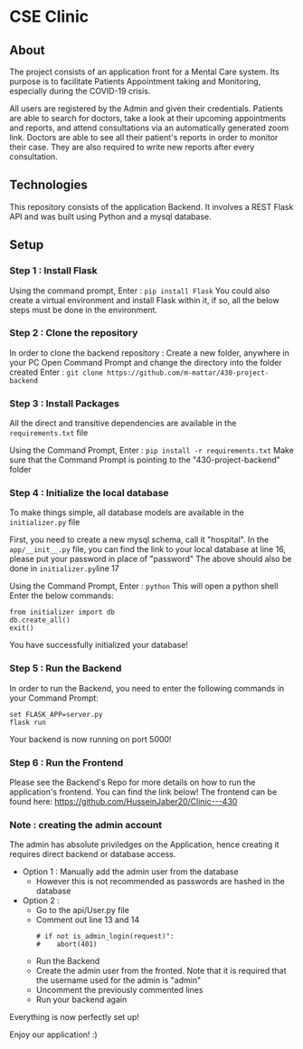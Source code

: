 # CSE Clinic

## About
The project consists of an application front for a Mental Care system. 
Its purpose is to facilitate Patients Appointment taking and Monitoring, especially during the COVID-19 crisis.

All users are registered by the Admin and given their credentials.
Patients are able to search for doctors, take a look at their upcoming appointments and reports, and attend consultations via an automatically generated zoom link.
Doctors are able to see all their patient's reports in order to monitor their case. They are also required to write new reports after every consultation.

## Technologies
This repository consists of the application Backend. 
It involves a REST Flask API and was built using Python and a mysql database. 

## Setup

### Step 1 : Install Flask
Using the command prompt, Enter : `pip install Flask`
You could also create a virtual environment and install Flask within it, if so, all the below steps must be done in the environment.

### Step 2 : Clone the repository
In order to clone the backend repository :
Create a new folder, anywhere in your PC
Open Command Prompt and change the directory into the folder created
Enter : `git clone https://github.com/m-mattar/430-project-backend`

### Step 3 : Install Packages
All the direct and transitive dependencies are available in the `requirements.txt` file

Using the Command Prompt, Enter : `pip install -r requirements.txt`
Make sure that the Command Prompt is pointing to the "430-project-backend" folder

### Step 4 : Initialize the local database
To make things simple, all database models are available in the `initializer.py` file

First, you need to create a new mysql schema, call it "hospital".
In the `app/__init__.py` file, you can find the link to your local database at line 16, please put your password in place of "password"
The above should also be done in `initializer.py`line 17

Using the Command Prompt, Enter : `python`
This will open a python shell
Enter the below commands:
```
from initializer import db
db.create_all()
exit()
```

You have successfully initialized your database!

### Step 5 : Run the Backend
In order to run the Backend, you need to enter the following commands in your Command Prompt:
```
set FLASK_APP=server.py
flask run
```

Your backend is now running on port 5000!

### Step 6 : Run the Frontend
Please see the Backend's Repo for more details on how to run the application's frontend. You can find the link below!
The frontend can be found here: https://github.com/HusseinJaber20/Clinic---430

### Note : creating the admin account
The admin has absolute priviledges on the Application, hence creating it requires direct backend or database access.

- Option 1 : Manually add the admin user from the database
  * However this is not recommended as passwords are hashed in the database
- Option 2 : 
  * Go to the api/User.py file
  * Comment out line 13 and 14
     ```
     # if not is_admin_login(request)":
     #    abort(401)
     ```
  * Run the Backend
  * Create the admin user from the fronted. Note that it is required that the username used for the admin is "admin"
  * Uncomment the previously commented lines
  * Run your backend again

Everything is now perfectly set up!

Enjoy our application! :)










